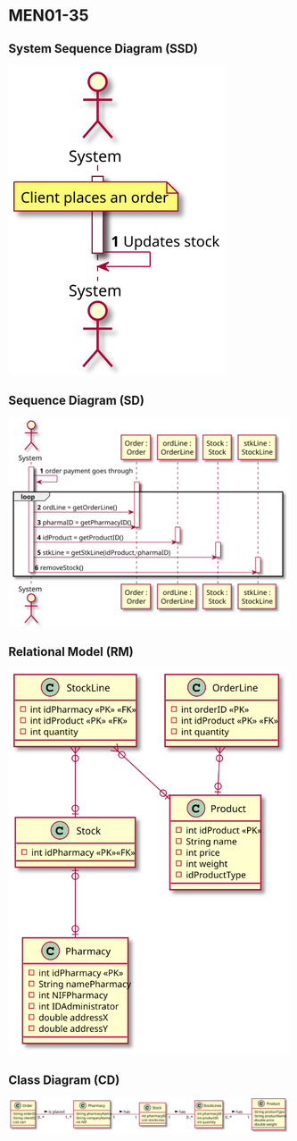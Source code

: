 # MEN01-35 #

## System Sequence Diagram (SSD) ##

![MEN01_35_SSD](MEN01_35_SSD.svg)

## Sequence Diagram (SD) ##

![MEN01_35_SD](MEN01_35_SD.svg)

## Relational Model (RM) ##

![MEN01_35_RM](MEN01_35_RM.svg)

## Class Diagram (CD) ##

![MEN01_35_CD](MEN01_35_CD.svg)